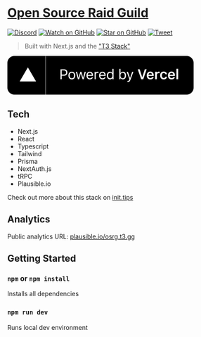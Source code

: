 # [Open Source Raid Guild](https://github.com/OpenSourceRaidGuild/tutorial-quest)

[![Discord](https://img.shields.io/discord/808364903822917662.svg?color=7389D8&labelColor=6A7EC2&logo=discord&logoColor=ffffff&style=flat-square)](https://discord.gg/grS89HWeYh)
[![Watch on GitHub](https://img.shields.io/github/watchers/OpenSourceRaidGuild/website.svg?style=social)](https://github.com/OpenSourceRaidGuild/website/watchers)
[![Star on GitHub](https://img.shields.io/github/stars/OpenSourceRaidGuild/website.svg?style=social)](https://github.com/OpenSourceRaidGuild/website/stargazers)
[![Tweet](https://img.shields.io/twitter/url/https/github.com/OpenSourceRaidGuild/website.svg?style=social)](https://twitter.com/intent/tweet?text=Check%20out%20OSRG%20Website%20by%20OpenSourceRaidGuild%20https%3A%2F%2Fgithub.com%2FOpenSourceRaidGuild%2Fwebsite%20%F0%9F%91%8D)

> Built with Next.js and the ["T3 Stack"](https://twitter.com/t3dotgg)

[![Powered by Vercel](./public/powered-by-vercel.svg)](https://vercel.com/?utm_source=osrg&utm_campaign=oss)

## Tech

- Next.js
- React
- Typescript
- Tailwind
- Prisma
- NextAuth.js
- tRPC
- Plausible.io

Check out more about this stack on [init.tips](https://init.tips)

## Analytics

Public analytics URL: [plausible.io/osrg.t3.gg](https://plausible.io/osrg.t3.gg)

## Getting Started

### `npm` or `npm install`

Installs all dependencies

### `npm run dev`

Runs local dev environment
